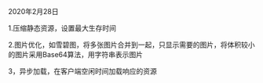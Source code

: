 2020年2月28日

1.压缩静态资源，设置最大生存时间

2.图片优化，如雪碧图，将多张图片合并到一起，只显示需要的图片，将体积较小的图片采用Base64算法，用字符串表示图片

3，异步加载，在客户端空闲时间加载响应的资源

